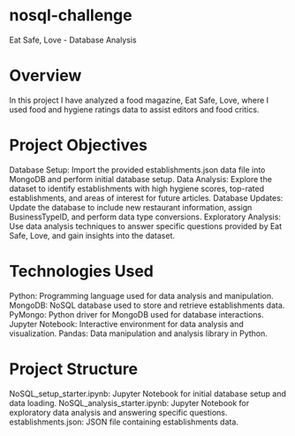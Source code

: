 # nosql-challenge
Eat Safe, Love - Database Analysis


# Overview
In this project I have analyzed a food magazine, Eat Safe, Love, where I used food and hygiene ratings data to assist editors and food critics.


# Project Objectives

Database Setup: Import the provided establishments.json data file into MongoDB and perform initial database setup.
Data Analysis: Explore the dataset to identify establishments with high hygiene scores, top-rated establishments, and areas of interest for future articles.
Database Updates: Update the database to include new restaurant information, assign BusinessTypeID, and perform data type conversions.
Exploratory Analysis: Use data analysis techniques to answer specific questions provided by Eat Safe, Love, and gain insights into the dataset.


# Technologies Used

Python: Programming language used for data analysis and manipulation.
MongoDB: NoSQL database used to store and retrieve establishments data.
PyMongo: Python driver for MongoDB used for database interactions.
Jupyter Notebook: Interactive environment for data analysis and visualization.
Pandas: Data manipulation and analysis library in Python.


# Project Structure

NoSQL_setup_starter.ipynb: Jupyter Notebook for initial database setup and data loading.
NoSQL_analysis_starter.ipynb: Jupyter Notebook for exploratory data analysis and answering specific questions.
establishments.json: JSON file containing establishments data.

